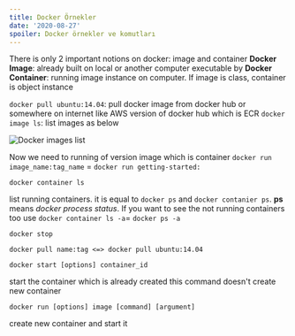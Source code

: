 ```yaml
---
title: Docker Örnekler
date: '2020-08-27'
spoiler: Docker örnekler ve komutları
---
```

There is only 2 important notions on docker: image and container
**Docker Image**: already built on local or another computer executable by 
**Docker Container**: running image instance on computer. If image is class, container is object instance

````docker pull ubuntu:14.04````: pull docker image from docker hub or somewhere on internet like AWS version of docker hub which is ECR
```docker image ls```: list images as below

![Docker images list](./docker-image-ls.png)

Now we need to running of version image which is container
``docker run image_name:tag_name`` = ``docker run getting-started:``

```
docker container ls
```
list running containers. it is equal to ``docker ps`` and ``docker contanier ps``. **ps** means *docker process status*. If you want to see the not running containers too use ``docker container ls -a``= ``docker ps -a`` 



```
docker stop
```
````
docker pull name:tag <=> docker pull ubuntu:14.04
````

````
docker start [options] container_id 
````
start the container which is already created this command doesn't create new container
````
docker run [options] image [command] [argument] 
````
create new container and start it



